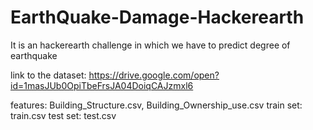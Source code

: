 # EarthQuake-Damage-Hackerearth
It is an hackerearth challenge in which we have to predict degree of earthquake

link to the dataset: https://drive.google.com/open?id=1masJUb0OpiTbeFrsJA04DoiqCAJzmxl6

features: Building_Structure.csv, Building_Ownership_use.csv
train set: train.csv
test set: test.csv
